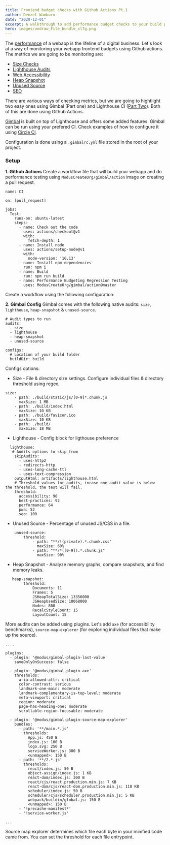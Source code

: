 ```yaml
---
title: Frontend budget checks with Github Actions Pt.1
author: Denzel Wamburu
date: "2020-12-01"
excerpt: A walkthrough to add performance budget checks to your build process.
hero: images/undraw_File_bundle_xl7g.png
---
```


The [performance](https://web.dev/why-speed-matters/) of a webapp is the lifeline of a digital business.
Let's look at a way of monitoring your webapp frontend budgets using Github actions.
The metrics we are going to be monitoring are:

-   [Size Checks](https://github.com/siddharthkp/bundlesize)
-   [Lighthouse Audits](https://web.dev/measure/)
-   [Web Accessibility](https://developers.google.com/web/tools/chrome-devtools/accessibility/reference)
-   [Heap Snapshot](https://developers.google.com/web/tools/chrome-devtools/memory-problems)
-   [Unused Source](https://developers.google.com/web/tools/chrome-devtools/coverage)
-   [SEO](https://web.dev/lighthouse-seo/)

There are various ways of checking metrics, but we are going to hightlight two easy ones using Gimbal (Part one) and Lighthouse CI ([Part Two](https://wamburu.codes/frontend-budget-checks-with-github-actions-pt.2)). Both of this are done using Github Actions.

[Gimbal](https://github.com/ModusCreateOrg/gimbal) is built on top of Lighthouse and offers some added features.
Gimbal can be run using your prefered CI. Check examples of how to configure it using [Circle CI]().

Configuration is done using a `.gimbalrc.yml` file stored in the root of your project.

### Setup

**1. Github Actions**
Create a workflow file that will build your webapp and do performance testing using `ModusCreateOrg/gimbal/action` image on creating a pull request.

```
name: CI

on: [pull_request]

jobs:
  Test:
    runs-on: ubuntu-latest
    steps:
      - name: Check out the code
        uses: actions/checkout@v1
        with:
          fetch-depth: 1
      - name: Install node
        uses: actions/setup-node@v1
        with:
          node-version: '10.13'
      - name: Install npm dependencies
        run: npm i
      - name: Build
        run: npm run build
      - name: Performance Budgeting Regression Testing
        uses: ModusCreateOrg/gimbal/action@master
```

Create a workflow using the following configuration:

**2. Gimbal Config**
Gimbal comes with the following native audits: `size`, `lighthouse`, `heap-snapshot` & `unused-source`.

```
# Audit types to run
audits:
  - size
  - lighthouse
  - heap-snapshot
  - unused-source

configs:
  # Location of your build folder
  buildDir: build
```

Configs options:

-   Size - File & directory size settings. Configure individual files & directory threshold using regex.

```
size:
    - path: ./build/static/js/[0-9]*.chunk.js
      maxSize: 1 MB
    - path: ./build/index.html
      maxSize: 10 KB
    - path: ./build/favicon.ico
      maxSize: 10 KB
    - path: ./build/
      maxSize: 18 MB
```

-   Lighthouse - Config block for ligthouse preference

```
  lighthouse:
   # Audits options to skip from
    skipAudits:
      - uses-http2
      - redirects-http
      - uses-long-cache-ttl
      - uses-text-compression
    outputHtml: artifacts/lighthouse.html
    # Threshold values for audits, incase one audit value is below
the threshold, the test will fail.
    threshold:
      accessibility: 90
      best-practices: 92
      performance: 64
      pwa: 52
      seo: 100
```

-   Unused Source - Percentage of unused JS/CSS in a file.

```
    unused-source:
        threshold:
            - path: "**/!(private).*.chunk.css"
              maxSize: 60%
            - path: "**/*([0-9]).*.chunk.js"
              maxSize: 90%
```

-   Heap Snapshot - Analyze memory graphs, compare snapshots, and find memory leaks.

```
   heap-snapshot:
        threshold:
            Documents: 11
            Frames: 5
            JSHeapTotalSize: 13356000
            JSHeapUsedSize: 10068000
            Nodes: 800
            RecalcStyleCount: 15
            LayoutCount: 15
```

More audits can be added using plugins. Let's add `axe` (for accessibility benchmarks), `source-map-explorer` (for exploring individual files that make up the source).

```
....

plugins:
  - plugin: '@modus/gimbal-plugin-last-value'
    saveOnlyOnSuccess: false

  - plugin: '@modus/gimbal-plugin-axe'
    thresholds:
      aria-allowed-attr: critical
      color-contrast: serious
      landmark-one-main: moderate
      landmark-complementary-is-top-level: moderate
      meta-viewport: critical
      region: moderate
      page-has-heading-one: moderate
      scrollable-region-focusable: moderate

  - plugin: '@modus/gimbal-plugin-source-map-explorer'
    bundles:
      - path: '**/main.*.js'
        thresholds:
          App.js: 450 B
          index.js: 100 B
          logo.svg: 250 B
          serviceWorker.js: 300 B
          <unmapped>: 150 B
      - path: '**/2.*.js'
        thresholds:
          react/index.js: 50 B
          object-assign/index.js: 1 KB
          react-dom/index.js: 300 B
          react/cjs/react.production.min.js: 7 KB
          react-dom/cjs/react-dom.production.min.js: 110 KB
          scheduler/index.js: 50 B
          scheduler/cjs/scheduler.production.min.js: 5 KB
          webpack/buildin/global.js: 150 B
          <unmapped>: 150 B
      - '!precache-manifest*'
      - '!service-worker.js'

...

```

Source map explorer determines which file each byte in your minified code came from. You can set the threshold for each file entrypoint.
